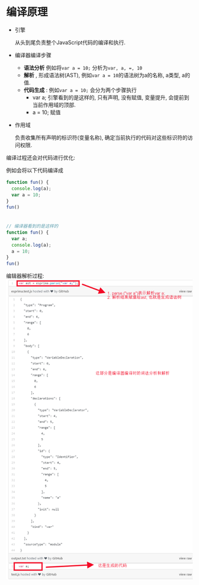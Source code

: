 # 编译原理

* 引擎

  从头到尾负责整个JavaScript代码的编译和执行.

* 编译器编译步骤

  * **语法分析** 例如将`var a = 10;` 分析为`var, a, =, 10`
  * **解析** ,  形成语法树(AST),  例如`var a = 10`的语法树为a的名称, a类型, a的值.
  * **代码生成**  : 例如`var a = 10;` 会分为两个步骤执行
    * var a;  引擎看到的是这样的, 只有声明, 没有赋值, 变量提升, 会提前到当前作用域的顶部.
    * a = 10; 赋值

* 作用域

  负责收集所有声明的标识符(变量名称), 确定当前执行的代码对这些标识符的访问权限.

编译过程还会对代码进行优化: 

例如会将以下代码编译成

```javascript
function fun() {
  console.log(a);
  var a = 10;
}
fun()


// 编译器看到的是这样的
function fun() {
  var a;
  console.log(a);
  a = 10;
}
fun()

```





编辑器解析过程: 
![](/assets/screenshot-medium.com-2017-04-13-15-06-53.png)









